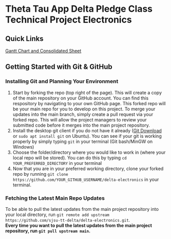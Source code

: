 # Theta Tau App Delta Pledge Class Technical Project Electronics

## Quick Links
[Gantt Chart and Consolidated Sheet](https://docs.google.com/spreadsheets/d/1VhCbg1d47hBmEg20Uc_-arUAMw05hEPBOkWhSjltqOU/edit#gid=574701751)

## Getting Started with Git & GitHub

### Installing Git and Planning Your Environment
1. Start by forking the repo (top right of the page). This will create a copy of the main repository on your GitHub account. 
You can find this respository by navigating to your own GitHub page. This forked repo will be your main repo for you to develop on this project. 
To merge your updates into the main branch, simply create a pull request via your forked repo. This will allow the project managers to review your submitted code before it merges into the main project repository.
2. Install the desktop git client if you do not have it already ([Git Download](https://git-scm.com/downloads) or `sudo apt install git` on Ubuntu). You can see if your git is working properly by simply typing `git` in your terminal (Git bash/MinGW on Windows)
3. Choose the folder/directory where you would like to work in (where your local repo will be stored). You can do this by typing `cd YOUR_PREFERRED_DIRECTORY` in your terminal
4. Now that you are in your preferred working directory, clone your forked repo by running `git clone https://github.com/YOUR_GITHUB_USERNAME/delta-electronics` in your terminal.

### Fetching the Latest Main Repo Updates
To be able to pull the latest updates from the main project repository into your local directory, run `git remote add upstream https://github.com/sjsu-tt-delta/delta-electronics.git`. <br/>
**Every time you want to pull the latest updates from the main project repository, run `git pull upstream main`.**
